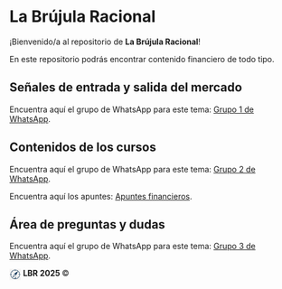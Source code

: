 <h1>La Brújula Racional</h1>

¡Bienvenido/a al repositorio de <b>La Brújula Racional</b>!

En este repositorio podrás encontrar contenido financiero de todo tipo.

<h2>Señales de entrada y salida del mercado</h2>

Encuentra aquí el grupo de WhatsApp para este tema: [Grupo 1 de WhatsApp](example.com).

<h2>Contenidos de los cursos</h2>


Encuentra aquí el grupo de WhatsApp para este tema: [Grupo 2 de WhatsApp](example.com).

Encuentra aquí los apuntes: [Apuntes financieros](Apuntes).

<h2>Área de preguntas y dudas</h2>


Encuentra aquí el grupo de WhatsApp para este tema: [Grupo 3 de WhatsApp](example.com).

<img src="LBR_Icon.png" alt="Icon" width="20" style="vertical-align: middle;"> <b>LBR 2025 </b> &copy;